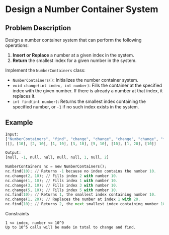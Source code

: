 ﻿# Design a Number Container System

## Problem Description

Design a number container system that can perform the following operations:

1. **Insert or Replace** a number at a given index in the system.
2. **Return** the smallest index for a given number in the system.

Implement the `NumberContainers` class:

- `NumberContainers()`: Initializes the number container system.
- `void change(int index, int number)`: Fills the container at the specified index with the given number. If there is already a number at that index, it replaces it.
- `int find(int number)`: Returns the smallest index containing the specified number, or `-1` if no such index exists in the system.

## Example

```python
Input:
["NumberContainers", "find", "change", "change", "change", "change", "find", "change", "find"]
[[], [10], [2, 10], [1, 10], [3, 10], [5, 10], [10], [1, 20], [10]]

Output:
[null, -1, null, null, null, null, 1, null, 2]

NumberContainers nc = new NumberContainers();
nc.find(10); // Returns -1 because no index contains the number 10.
nc.change(2, 10); // Fills index 2 with number 10.
nc.change(1, 10); // Fills index 1 with number 10.
nc.change(3, 10); // Fills index 3 with number 10.
nc.change(5, 10); // Fills index 5 with number 10.
nc.find(10); // Returns 1, the smallest index containing number 10.
nc.change(1, 20); // Replaces the number at index 1 with 20.
nc.find(10); // Returns 2, the next smallest index containing number 10.
```
Constraints

    1 <= index, number <= 10^9
    Up to 10^5 calls will be made in total to change and find.